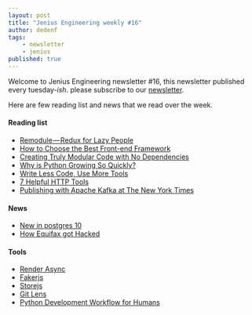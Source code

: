 ```yaml
---
layout: post
title: "Jenius Engineering weekly #16"
author: dedenf
tags:
    - newsletter
    - jenius
published: true
---
```


Welcome to Jenius Engineering newsletter #16, this newsletter published every tuesday-*ish*. please subscribe to our [newsletter](http://jenius.tech/newsletter).

Here are few reading list and news that we read over the week.

#### Reading list
- [Remodule — Redux for Lazy People](https://medium.com/front-end-hacking/redux-for-lazy-people-2315cec79ae2)
- [How to Choose the Best Front-end Framework](https://www.toptal.com/javascript/choosing-best-front-end-framework)
- [Creating Truly Modular Code with No Dependencies](https://www.toptal.com/software/creating-modular-code-with-no-dependencies)
- [Why is Python Growing So Quickly?](https://stackoverflow.blog/2017/09/14/python-growing-quickly/)
- [Write Less Code, Use More Tools](https://circleci.com/blog/write-less-code-use-more-tools/)
- [7 Helpful HTTP Tools](https://nordicapis.com/7-helpful-http-tools/)
- [Publishing with Apache Kafka at The New York Times](https://www.confluent.io/blog/publishing-apache-kafka-new-york-times/)

#### News
- [New in postgres 10](https://wiki.postgresql.org/wiki/New_in_postgres_10)
- [How Equifax got Hacked](http://spuz.me/blog/zine/3Qu1F4x.html)

#### Tools
- [Render Async](https://github.com/renderedtext/render_async)
- [Fakerjs](https://github.com/marak/Faker.js/)
- [Storejs](https://github.com/marcuswestin/store.js)
- [Git Lens](https://marketplace.visualstudio.com/items?itemName=eamodio.gitlens)
- [Python Development Workflow for Humans](https://github.com/kennethreitz/pipenv)